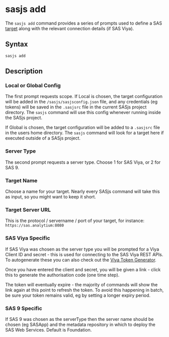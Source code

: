 sasjs add
====================

The `sasjs add` command provides a series of prompts used to define a SAS [target](https://sasjs.io/glossary#target) along with the relevant connection details (if SAS Viya).

## Syntax

```
sasjs add
```

## Description

### Local or Global Config
The first prompt requests scope.  If Local is chosen, the target configuration will be added in the `/sasjs/sasjsconfig.json` file, and any credentials (eg tokens) will be saved in the `.sasjsrc` file in the current SASjs project directory.  The `sasjs` command will use this config whenever running inside the SASjs project.

If Global is chosen, the target configuration will be added to a `.sasjsrc` file in the users home directory.  The `sasjs` command will look for a target here if executed outside of a SASjs project.

### Server Type
The second prompt requests a server type.  Choose 1 for SAS Viya, or 2 for SAS 9.

### Target Name
Choose a name for your target.  Nearly every SASjs command will take this as input, so you might want to keep it short.


### Target Server URL
This is the protocol / servername / port of your target, for instance:   `https://sas.analytium:8080`

### SAS Viya Specific
If SAS Viya was chosen as the server type you will be prompted for a Viya Client ID and secret - this is used for connecting to the SAS Viya REST APIs. To autogenerate these you can also check out the [Viya Token Generator](https://sasjs.io/videos/#deploying-and-using-the-viya-token-generator).

Once you have entered the client and secret, you will be given a link - click this to generate the authorisation code (one time step).

The token will eventually expire - the majority of commands will show the link again at this point to refresh the token.  To avoid this happening in batch, be sure your token remains valid, eg by setting a longer expiry period.

<script id="asciicast-361849" src="https://asciinema.org/a/361849.js" async></script>

### SAS 9 Specific
If SAS 9 was chosen as the serverType then the server name should be chosen (eg SASApp) and the metadata repository in which to deploy the SAS Web Services.  Default is Foundation.

<script id="asciicast-361844" src="https://asciinema.org/a/361844.js" async></script>


<meta name="description" content="The `sasjs add` command provides a series of prompts used to define a SAS target">